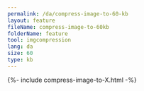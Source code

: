 ```yaml
---
permalink: /da/compress-image-to-60-kb
layout: feature
fileName: compress-image-to-60kb
folderName: feature
tool: imgcompression
lang: da
size: 60
type: kb
---
```


{%- include compress-image-to-X.html -%}
